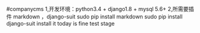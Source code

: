 #companycms
1,开发环境：python3.4 + django1.8 + mysql 5.6+
2,所需要插件 markdown ，django-suit
    sudo pip install markdown 
    sudo pip install django-suit
install it 
today is fine 
test stage

